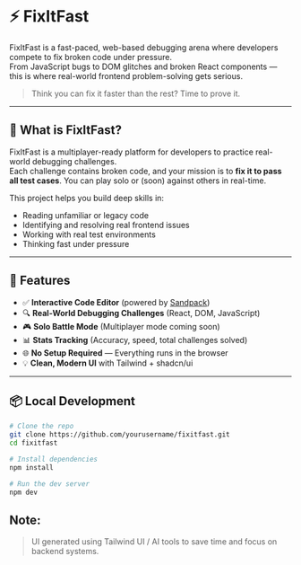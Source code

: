 # ⚡ FixItFast

FixItFast is a fast-paced, web-based debugging arena where developers compete to fix broken code under pressure.  
From JavaScript bugs to DOM glitches and broken React components — this is where real-world frontend problem-solving gets serious.

> Think you can fix it faster than the rest? Time to prove it.

---

## 🎯 What is FixItFast?

FixItFast is a multiplayer-ready platform for developers to practice real-world debugging challenges.  
Each challenge contains broken code, and your mission is to **fix it to pass all test cases**. You can play solo or (soon) against others in real-time.

This project helps you build deep skills in:

- Reading unfamiliar or legacy code
- Identifying and resolving real frontend issues
- Working with real test environments
- Thinking fast under pressure

---

## 🧩 Features

- ✅ **Interactive Code Editor** (powered by [Sandpack](https://sandpack.codesandbox.io/))
- 🔍 **Real-World Debugging Challenges** (React, DOM, JavaScript)
- 🎮 **Solo Battle Mode** (Multiplayer mode coming soon)
- 📊 **Stats Tracking** (Accuracy, speed, total challenges solved)
- 🌐 **No Setup Required** — Everything runs in the browser
- 💡 **Clean, Modern UI** with Tailwind + shadcn/ui

---

## 📦 Local Development

```bash
# Clone the repo
git clone https://github.com/yourusername/fixitfast.git
cd fixitfast

# Install dependencies
npm install

# Run the dev server
npm dev
```

## Note:

> UI generated using Tailwind UI / AI tools to save time and focus on backend systems.
